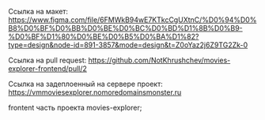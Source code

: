 Ссылка на макет: https://www.figma.com/file/6FMWkB94wE7KTkcCgUXtnC/%D0%94%D0%B8%D0%BF%D0%BB%D0%BE%D0%BC%D0%BD%D1%8B%D0%B9-%D0%BF%D1%80%D0%BE%D0%B5%D0%BA%D1%82?type=design&node-id=891-3857&mode=design&t=Z0oYaz2j6Z9TG2Zk-0

Ссылка на pull request: https://github.com/NotKhrushchev/movies-explorer-frontend/pull/2

Ссылка на задеплоенный на сервере проект: https://vmmoviesexplorer.nomoredomainsmonster.ru

frontent часть проекта movies-explorer;
